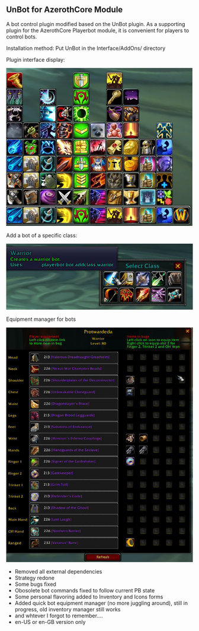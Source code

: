## UnBot for AzerothCore Module

A bot control plugin modified based on the UnBot plugin. As a supporting plugin for the AzerothCore Playerbot module, it is convenient for players to control bots.

Installation method: Put UnBot in the Interface/AddOns/ directory

Plugin interface display:

![](docs/display.png)

Add a bot of a specific class:

![](docs/addclass.png)

Equipment manager for bots

![](docs/eqmanager.png)

* Removed all external dependencies
* Strategy redone
* Some bugs fixed
* Obosolete bot commands fixed to follow current PB state
* Some personal flavoring added to Inventory and Icons forms
* Added quick bot equipment manager (no more juggling around), still in progress, old inventory manager still works
* and whtever I forgot to remember....
* en-US or en-GB version only
